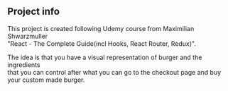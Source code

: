 
## Project info

This project is created following Udemy course from Maximilian Shwarzmuller <br />
"React - The Complete Guide(incl Hooks, React Router, Redux)".

The idea is that you have a visual representation of burger and the ingredients <br />
that you can control after what you can go to the checkout page and buy your custom made burger.

 



